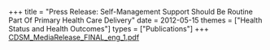 +++
title = "Press Release: Self-Management Support Should Be Routine Part Of Primary Health Care Delivery"
date = 2012-05-15
themes = ["Health Status and Health Outcomes"]
types = ["Publications"]
+++
[CDSM\_MediaRelease\_FINAL\_eng\_1.pdf](/files/CDSM_MediaRelease_FINAL_eng_1.pdf)
